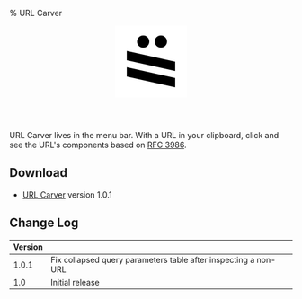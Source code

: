 % URL Carver

<header>
<img src="url-carver-icon.png" width="128"/>
</header>

URL Carver lives in the menu bar. With a URL in your clipboard, click and see the URL's components based on [RFC 3986](https://www.ietf.org/rfc/rfc3986.txt).

## Download
* [URL Carver](URL-Carver.zip) version 1.0.1

## Change Log

| Version | |
|---------|-|
| 1.0.1 | Fix collapsed query parameters table after inspecting a non-URL |
| 1.0   | Initial release                                                 |
